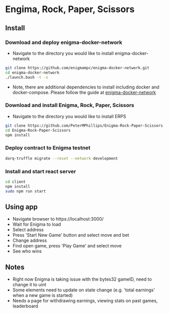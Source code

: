 # Engima, Rock, Paper, Scissors

## Install
### Download and deploy enigma-docker-network
- Navigate to the directory you would like to install enigma-docker-network

```bash
git clone https://github.com/enigmampc/enigma-docker-network.git
cd enigma-docker-network
./launch.bash -t -s

```
- Note, there are additional dependencies to install including docker and docker-compose. Please follow the guide at [enigma-docker-network](https://github.com/enigmampc/enigma-docker-network)

### Download and install Enigma, Rock, Paper, Scissors
- Navigate to the directory you would like to install ERPS

```bash
git clone https://github.com/PeterMPhillips/Enigma-Rock-Paper-Scissors.git
cd Enigma-Rock-Paper-Scissors
npm install
```

### Deploy contract to Enigma testnet
```bash
darq-truffle migrate --reset --network development
```

### Install and start react server

```bash
cd client
npm install
sudo npm run start
```

## Using app

- Navigate browser to https://localhost:3000/
- Wait for Enigma to load
- Select address
- Press 'Start New Game' button and select move and bet
- Change address
- Find open game, press 'Play Game' and select move
- See who wins

## Notes

- Right now Enigma is taking issue with the bytes32 gameID, need to change it to uint
- Some elements need to update on state change (e.g. 'total earnings' when a new game is started)
- Needs a page for withdrawing earnings, viewing stats on past games, leaderboard

